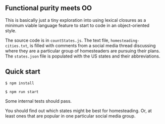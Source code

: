 ## Functional purity meets OO

This is basically just a tiny exploration into using lexical closures as a minimum viable language feature to start to code in an object-oriented style.

The source code is in `countStates.js`. The text file, `homesteading-cities.txt`, is filled with comments from a social media thread discussing where they are a particular group of homesteaders are pursuing their plans. The `states.json` file is populated with the US states and their abbreviations. 

## Quick start

`$ npm install`

`$ npm run start`

Some internal tests should pass. 

You should find out which states might be best for homesteading. Or, at least ones that are popular in one particular social media group. 
